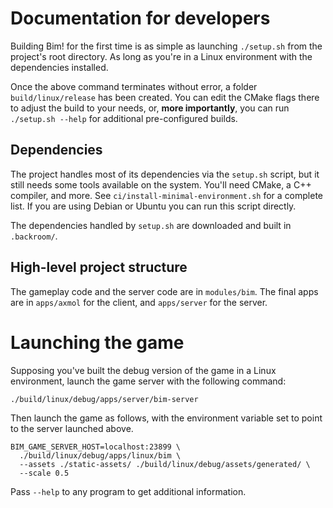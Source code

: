 # Documentation for developers

Building Bim! for the first time is as simple as launching
`./setup.sh` from the project's root directory. As long as you're in a
Linux environment with the dependencies installed.

Once the above command terminates without error, a folder
`build/linux/release` has been created. You can edit the CMake flags
there to adjust the build to your needs, or, **more importantly**, you
can run `./setup.sh --help` for additional pre-configured builds.

## Dependencies

The project handles most of its dependencies via the `setup.sh`
script, but it still needs some tools available on the system.  You'll
need CMake, a C++ compiler, and more. See
`ci/install-minimal-environment.sh` for a complete list. If you are
using Debian or Ubuntu you can run this script directly.

The dependencies handled by `setup.sh` are downloaded and built in
`.backroom/`.

## High-level project structure

The gameplay code and the server code are in `modules/bim`. The final
apps are in `apps/axmol` for the client, and `apps/server` for the
server.

# Launching the game

Supposing you've built the debug version of the game in a Linux
environment, launch the game server with the following command:

```
./build/linux/debug/apps/server/bim-server
```

Then launch the game as follows, with the environment variable set to
point to the server launched above.

```
BIM_GAME_SERVER_HOST=localhost:23899 \
  ./build/linux/debug/apps/linux/bim \
  --assets ./static-assets/ ./build/linux/debug/assets/generated/ \
  --scale 0.5
```

Pass `--help` to any program to get additional information.
